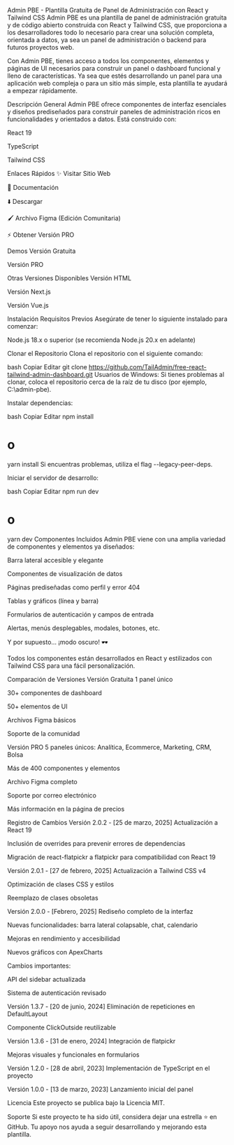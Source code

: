 Admin PBE - Plantilla Gratuita de Panel de Administración con React y Tailwind CSS
Admin PBE es una plantilla de panel de administración gratuita y de código abierto construida con React y Tailwind CSS, que proporciona a los desarrolladores todo lo necesario para crear una solución completa, orientada a datos, ya sea un panel de administración o backend para futuros proyectos web.

Con Admin PBE, tienes acceso a todos los componentes, elementos y páginas de UI necesarios para construir un panel o dashboard funcional y lleno de características. Ya sea que estés desarrollando un panel para una aplicación web compleja o para un sitio más simple, esta plantilla te ayudará a empezar rápidamente.



Descripción General
Admin PBE ofrece componentes de interfaz esenciales y diseños prediseñados para construir paneles de administración ricos en funcionalidades y orientados a datos. Está construido con:

React 19

TypeScript

Tailwind CSS

Enlaces Rápidos
✨ Visitar Sitio Web

📄 Documentación

⬇️ Descargar

🖌️ Archivo Figma (Edición Comunitaria)

⚡ Obtener Versión PRO

Demos
Versión Gratuita

Versión PRO

Otras Versiones Disponibles
Versión HTML

Versión Next.js

Versión Vue.js

Instalación
Requisitos Previos
Asegúrate de tener lo siguiente instalado para comenzar:

Node.js 18.x o superior (se recomienda Node.js 20.x en adelante)

Clonar el Repositorio
Clona el repositorio con el siguiente comando:

bash
Copiar
Editar
git clone https://github.com/TailAdmin/free-react-tailwind-admin-dashboard.git
Usuarios de Windows: Si tienes problemas al clonar, coloca el repositorio cerca de la raíz de tu disco (por ejemplo, C:\admin-pbe).

Instalar dependencias:

bash
Copiar
Editar
npm install
# o
yarn install
Si encuentras problemas, utiliza el flag --legacy-peer-deps.

Iniciar el servidor de desarrollo:

bash
Copiar
Editar
npm run dev
# o
yarn dev
Componentes Incluidos
Admin PBE viene con una amplia variedad de componentes y elementos ya diseñados:

Barra lateral accesible y elegante

Componentes de visualización de datos

Páginas prediseñadas como perfil y error 404

Tablas y gráficos (línea y barra)

Formularios de autenticación y campos de entrada

Alertas, menús desplegables, modales, botones, etc.

Y por supuesto… ¡modo oscuro! 🕶️

Todos los componentes están desarrollados en React y estilizados con Tailwind CSS para una fácil personalización.

Comparación de Versiones
Versión Gratuita
1 panel único

30+ componentes de dashboard

50+ elementos de UI

Archivos Figma básicos

Soporte de la comunidad

Versión PRO
5 paneles únicos: Analítica, Ecommerce, Marketing, CRM, Bolsa

Más de 400 componentes y elementos

Archivo Figma completo

Soporte por correo electrónico

Más información en la página de precios

Registro de Cambios
Versión 2.0.2 - [25 de marzo, 2025]
Actualización a React 19

Inclusión de overrides para prevenir errores de dependencias

Migración de react-flatpickr a flatpickr para compatibilidad con React 19

Versión 2.0.1 - [27 de febrero, 2025]
Actualización a Tailwind CSS v4

Optimización de clases CSS y estilos

Reemplazo de clases obsoletas

Versión 2.0.0 - [Febrero, 2025]
Rediseño completo de la interfaz

Nuevas funcionalidades: barra lateral colapsable, chat, calendario

Mejoras en rendimiento y accesibilidad

Nuevos gráficos con ApexCharts

Cambios importantes:

API del sidebar actualizada

Sistema de autenticación revisado

Versión 1.3.7 - [20 de junio, 2024]
Eliminación de repeticiones en DefaultLayout

Componente ClickOutside reutilizable

Versión 1.3.6 - [31 de enero, 2024]
Integración de flatpickr

Mejoras visuales y funcionales en formularios

Versión 1.2.0 - [28 de abril, 2023]
Implementación de TypeScript en el proyecto

Versión 1.0.0 - [13 de marzo, 2023]
Lanzamiento inicial del panel

Licencia
Este proyecto se publica bajo la Licencia MIT.

Soporte
Si este proyecto te ha sido útil, considera dejar una estrella ⭐ en GitHub. Tu apoyo nos ayuda a seguir desarrollando y mejorando esta plantilla.
